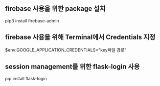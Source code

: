 ## firebase 사용을 위한 package 설치
pip3 install firebase-admin
## firebase 사용을 위해 Terminal에서 Credentials 지정
$env:GOOGLE_APPLICATION_CREDENTIALS="key파일 경로"
## session management를 위한 flask-login 사용
pip install flask-login